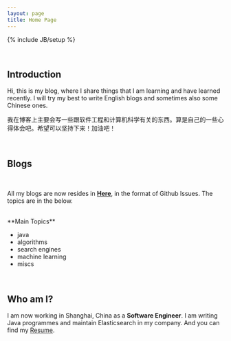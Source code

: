 ```yaml
---
layout: page
title: Home Page
---
```

{% include JB/setup %}

&nbsp;

## Introduction

Hi, this is my blog, where I share things that I am learning and have learned recently. I will try my best to write English blogs and sometimes also some Chinese ones.

我在博客上主要会写一些跟软件工程和计算机科学有关的东西。算是自己的一些心得体会吧。希望可以坚持下来！加油吧！




&nbsp;&nbsp;&nbsp;

## Blogs
&nbsp;&nbsp;

All my blogs are now resides in **[Here](https://github.com/LiangShang/liangshang.github.com/issues)**, in the format of Github Issues. The topics are in the below.


<br/>
**Main Topics**
 
* java
* algorithms
* search engines 
* machine learning
* miscs


&nbsp;&nbsp;

## Who am I?

I am now working in Shanghai, China as a **Software Engineer**. I am writing Java programmes and maintain Elasticsearch in my company. And you can find my [Resume](https://github.com/LiangShang/C.V./blob/master/Liang's%20CV.pdf?raw=true).


